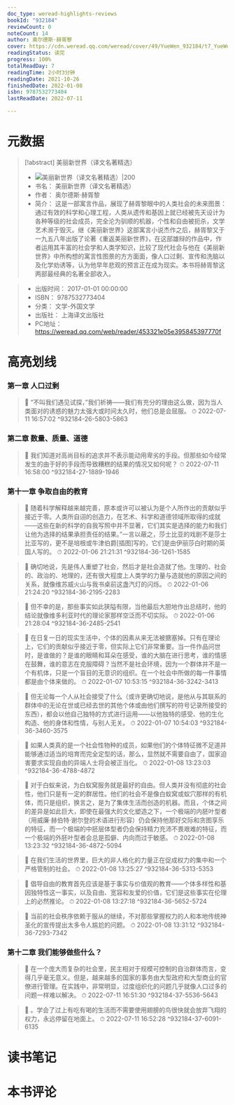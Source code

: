 ```yaml
---
doc_type: weread-highlights-reviews
bookId: "932184"
reviewCount: 0
noteCount: 14
author: 奥尔德斯·赫胥黎
cover: https://cdn.weread.qq.com/weread/cover/49/YueWen_932184/t7_YueWen_932184.jpg
readingStatus: 读完
progress: 100%
totalReadDay: 7
readingTime: 2小时3分钟
readingDate: 2021-10-26
finishedDate: 2022-01-08
isbn: 9787532773404
lastReadDate: 2022-07-11

---
```

# 元数据
> [!abstract] 美丽新世界（译文名著精选）
> - ![ 美丽新世界（译文名著精选）|200](https://cdn.weread.qq.com/weread/cover/49/YueWen_932184/t7_YueWen_932184.jpg)
> - 书名： 美丽新世界（译文名著精选）
> - 作者： 奥尔德斯·赫胥黎
> - 简介： 这是一部寓言作品，展现了赫胥黎眼中的人类社会的未来图景：通过有效的科学和心理工程，人类从遗传和基因上就已经被先天设计为各种等级的社会成员，完全沦为驯顺的机器，个性和自由被扼杀，文学艺术濒于毁灭。继《美丽新世界》这部寓言小说杰作之后，赫胥黎又于一九五八年出版了论著《重返美丽新世界》，在这部雄辩的作品中，作者运用其丰富的社会学和人类学知识，比较了现代社会与他在《美丽新世界》中所构想的寓言性图景的方方面面，像人口过剩、宣传和洗脑以及化学劝诱等，认为他早年悲观的预言正在成为现实。本书将赫胥黎这两部最经典的名著全部收入。

> - 出版时间： 2017-01-01 00:00:00
> - ISBN： 9787532773404
> - 分类： 文学-外国文学
> - 出版社： 上海译文出版社
> - PC地址：https://weread.qq.com/web/reader/453321e05e395845397770f

# 高亮划线

### 第一章 人口过剩

> 📌 “不叫我们遇见试探，”我们祈祷——我们有充分的理由这么做，因为当人类面对的诱惑的魅力太强大或时间太久时，他们总是会屈服。 
> ⏱ 2022-07-11 16:57:02 ^932184-26-5803-5863

### 第二章 数量、质量、道德

> 📌 我们知道对高尚目标的追求并不表示能动用卑劣的手段。但那些如今经常发生的由于好的手段而导致糟糕的结果的情况又如何呢？ 
> ⏱ 2022-07-11 16:58:00 ^932184-27-1889-1946

### 第十一章 争取自由的教育

> 📌 随着科学解释越来越完善，原本或许可以被认为是个人所作出的贡献似乎接近于零。人类所自诩的创造力，在艺术、科学和道德领域所取得的成就——这些在新的科学的自我写照中并不显著，它们其实是选择的能力和我们让他为选择的结果承担责任的结果。”一言以蔽之，莎士比亚的戏剧不是莎士比亚写的，更不是培根或牛津伯爵[插图]写的，它们是由伊丽莎白时期的英国人写的。 
> ⏱ 2022-01-06 21:21:31 ^932184-36-1261-1585

> 📌 确切地说，先是伟人重塑了社会，然后才是社会造就了他。生理的、社会的、政治的、地理的，还有很大程度上人类学的力量与造就他的原因之间的关系，就像维苏威火山与我书桌前这盏汽灯的闪烁。 
> ⏱ 2022-01-06 21:24:20 ^932184-36-2195-2283

> 📌 但不幸的是，那些事实如此狭隘有限，当他最后大胆地作出总结时，他的结论就像维多利亚时代的理论家那样空泛而不切实际。 
> ⏱ 2022-01-06 21:28:04 ^932184-36-2485-2541

> 📌 在日复一日的现实生活中，个体的因素从来无法被搪塞掉。只有在理论上，它们的贡献似乎接近于零，但实际上它们非常重要。当一件作品问世时，是谁做的？是谁的眼睛和耳朵在感受，谁的大脑在进行思考，谁的情感在鼓舞，谁的意志在克服障碍？当然不是社会环境，因为一个群体并不是一个有机体，只是一个盲目的无意识的组织。在一个社会中所做的每一件事情都是由个体来做的。 
> ⏱ 2022-01-07 10:53:15 ^932184-36-3242-3413

> 📌 但无论每一个人从社会接受了什么（或许更确切地说，是他从与其联系的群体中的无论在世或已经去世的其他个体或由他们撰写的符号记录所接受的东西），都会以他自己独特的方式进行运用——以他独特的感受、他的生化构造、他的身体和性情，与别人无关。 
> ⏱ 2022-01-07 10:54:03 ^932184-36-3460-3575

> 📌 如果人类真的是一个社会性物种的成员，如果他们的个体特征微不足道并能够通过适当的培育而完全定型的话，那么，显然就不需要自由了，国家迫害要求实现自由的异端人士将会被正当化。 
> ⏱ 2022-01-08 13:23:03 ^932184-36-4788-4872

> 📌 对于白蚁来说，为白蚁窝服务就是最好的自由。但人类并没有彻底的社会性，他们只是有一定的群居性。他们的社会不是像白蚁窝或蚁穴那样的有机体，而只是组织，换言之，是为了集体生活而创造的机器。而且，个体之间的差异是如此巨大，即使在最强大的文化塑造之下，一个极端的内胚叶型者（用威廉·赫伯特·谢尔登的术语进行形容）仍会保持他那好交际和贪图享乐的特征，而一个极端的中胚层体型者仍会保持精力充沛不畏艰难的特征，而一个极端的外胚叶型者会总是孤僻、内向而过于敏感。 
> ⏱ 2022-01-08 13:23:32 ^932184-36-4872-5094

> 📌 在我们生活的世界里，巨大的非人格化的力量正在促成权力的集中和一个严格管制的社会。 
> ⏱ 2022-01-08 13:25:27 ^932184-36-5313-5353

> 📌 倡导自由的教育首先应该是基于事实与价值观的教育——个体多样性和基因独特性这一事实，以及自由、宽容和友爱的价值，它们是这些事实在伦理上的必然推论。 
> ⏱ 2022-01-08 13:27:18 ^932184-36-5652-5724

> 📌 当前的社会秩序依赖于服从的继续，不对那些掌握权力的人和本地传统神圣化的宣传提出太多令人尴尬的问题。 
> ⏱ 2022-01-08 13:31:12 ^932184-36-7293-7342

### 第十二章 我们能够做些什么？

> 📌 在一个庞大而复杂的社会里，民主相对于规模可控制的自治群体而言，变得几乎毫无意义。但是，越来越多的国家的事务由大型政府和大型商业的官僚进行管理。在实践中，非常明显，过度组织化的问题几乎就像人口过多的问题一样难以解决。 
> ⏱ 2022-07-11 16:51:30 ^932184-37-5536-5643

> 📌 。学会了过上有吃有喝的生活而不需要使用翅膀的鸟很快就会放弃飞翔的权力，永远停留在地面上。 
> ⏱ 2022-07-11 16:52:28 ^932184-37-6091-6135

# 读书笔记

# 本书评论

